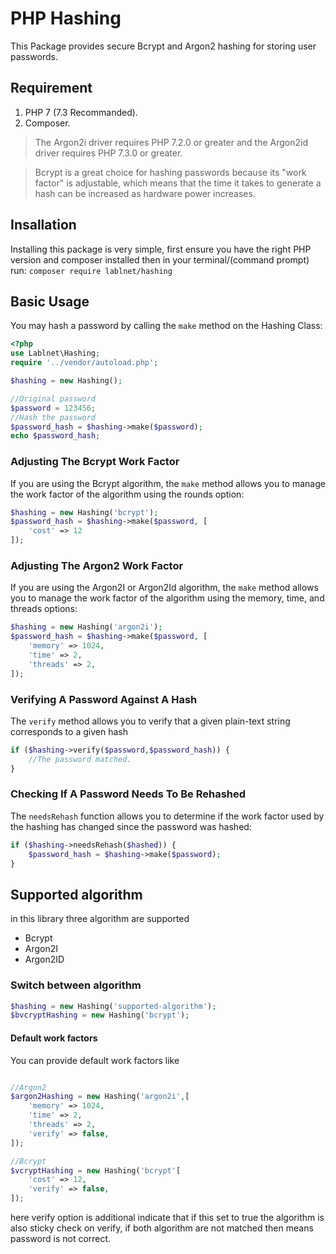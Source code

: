 
# PHP Hashing
This Package  provides secure Bcrypt and Argon2 hashing for storing user passwords.

## Requirement
1. PHP 7 (7.3 Recommanded).
2. Composer.

> The Argon2i driver requires PHP 7.2.0 or greater and the Argon2id
> driver requires PHP 7.3.0 or greater.

> Bcrypt is a great choice for hashing passwords because its "work factor" is adjustable, which means that the time it takes to generate a hash can be increased as hardware power increases.

## Insallation
Installing this package is very simple, first ensure you have the right PHP version and composer installed then in your terminal/(command prompt) run:
``` composer require lablnet/hashing ```

## Basic Usage
You may hash a password by calling the `make` method on the Hashing Class:

```php
<?php 
use Lablnet\Hashing;
require '../vendor/autoload.php';

$hashing = new Hashing();

//Original password
$password = 123456;
//Hash the password
$password_hash = $hashing->make($password);
echo $password_hash;
```
### Adjusting The Bcrypt Work Factor
If you are using the Bcrypt algorithm, the `make` method allows you to manage the work factor of the algorithm using the  rounds option:

```php
$hashing = new Hashing('bcrypt');
$password_hash = $hashing->make($password, [
    'cost' => 12
]);
```
### Adjusting The Argon2 Work Factor
If you are using the Argon2I or Argon2Id algorithm, the `make` method allows you to manage the work factor of the algorithm using the  memory, time, and threads options:

```php
$hashing = new Hashing('argon2i');
$password_hash = $hashing->make($password, [
    'memory' => 1024,
    'time' => 2,
    'threads' => 2,
]);
```
### Verifying A Password Against A Hash
The `verify` method allows you to verify that a given plain-text string corresponds to a given hash
```php
if ($hashing->verify($password,$password_hash)) {
	//The password matched.
}
```

### Checking If A Password Needs To Be Rehashed
The `needsRehash` function allows you to determine if the work factor used by the hashing has changed since the password was hashed:

```php
if ($hashing->needsRehash($hashed)) {
    $password_hash = $hashing->make($password);
}
```

## Supported algorithm
in this library three algorithm are supported
- Bcrypt
- Argon2I
- Argon2ID

### Switch between algorithm 
```php
$hashing = new Hashing('supported-algorithm');
$bvcryptHashing = new Hashing('bcrypt');
```

#### Default work factors
You can provide default work factors like
```php

//Argon2
$argon2Hashing = new Hashing('argon2i',[
    'memory' => 1024,
    'time' => 2,
    'threads' => 2,
    'verify' => false,
]);

//Bcrypt
$vcryptHashing = new Hashing('bcrypt'[
    'cost' => 12,
    'verify' => false,
]);
```
here verify option is additional indicate that if this set to true the algorithm is also sticky check on verify, if both algorithm are not matched then means password is not correct.